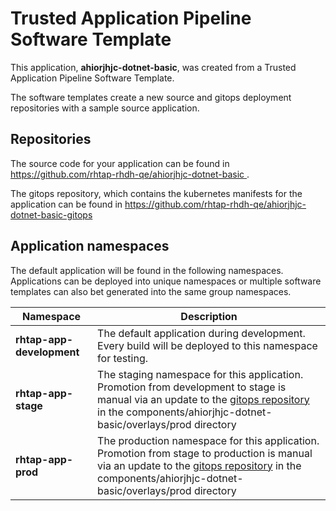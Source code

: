 # Trusted Application Pipeline Software Template

This application, **ahiorjhjc-dotnet-basic**, was created from a Trusted Application Pipeline Software Template.

The software templates create a new source and gitops deployment repositories with a sample source application. 

## Repositories

The source code for your application can be found in [https://github.com/rhtap-rhdh-qe/ahiorjhjc-dotnet-basic ](https://github.com/rhtap-rhdh-qe/ahiorjhjc-dotnet-basic ).
 
The gitops repository, which contains the kubernetes manifests for the application can be found in 
[https://github.com/rhtap-rhdh-qe/ahiorjhjc-dotnet-basic-gitops ](https://github.com/rhtap-rhdh-qe/ahiorjhjc-dotnet-basic-gitops ) 

## Application namespaces 

The default application will be found in the following namespaces. Applications can be deployed into unique namespaces or multiple software templates can also bet generated into the same group namespaces.  

|  Namespace   |  Description   |  
| -------- | -------- |   
| **rhtap-app-development** | The default application during development. Every build will be deployed to this namespace for testing. | 
| **rhtap-app-stage** | The staging namespace for this application. Promotion from development to stage is manual via an update to the [gitops repository](https://github.com/rhtap-rhdh-qe/ahiorjhjc-dotnet-basic-gitops ) in the components/ahiorjhjc-dotnet-basic/overlays/prod directory |  
| **rhtap-app-prod** | The production namespace for this application. Promotion from stage to production is manual via an update to the [gitops repository](https://github.com/rhtap-rhdh-qe/ahiorjhjc-dotnet-basic-gitops ) in the components/ahiorjhjc-dotnet-basic/overlays/prod directory | 